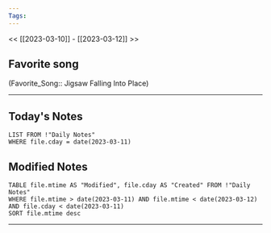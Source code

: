 ```yaml
---
Tags:
---
```

<< [[2023-03-10]] - [[2023-03-12]] >>
## Favorite song
(Favorite_Song:: Jigsaw Falling Into Place)

___
## Today's Notes
```dataview
LIST FROM !"Daily Notes"
WHERE file.cday = date(2023-03-11)
```
## Modified Notes
```dataview
TABLE file.mtime AS "Modified", file.cday AS "Created" FROM !"Daily Notes" 
WHERE file.mtime > date(2023-03-11) AND file.mtime < date(2023-03-12) AND file.cday < date(2023-03-11)
SORT file.mtime desc
```
___
